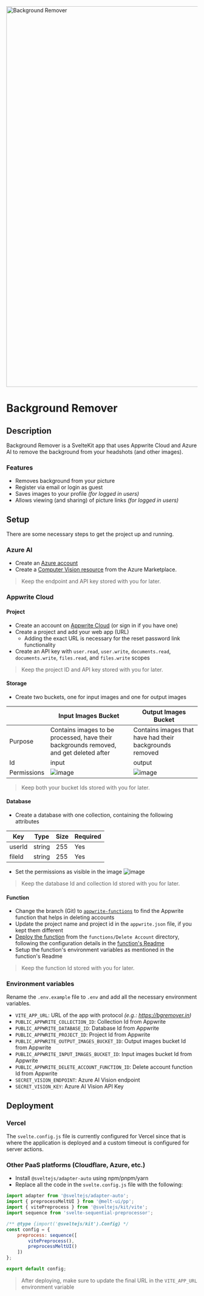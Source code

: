 <a href="https://bgremover.in" target="_blank">
    <img src="https://github.com/adityaoberai/BackgroundRemover/assets/31401437/d54502e9-0fe4-441e-99d0-9e117ab0e464" alt="Background Remover" width="1000">
</a>

# Background Remover

## Description

Background Remover is a SvelteKit app that uses Appwrite Cloud and Azure AI to remove the background from your headshots (and other images).

### Features

- Removes background from your picture
- Register via email or login as guest
- Saves images to your profile _(for logged in users)_
- Allows viewing (and sharing) of picture links _(for logged in users)_

## Setup

There are some necessary steps to get the project up and running.

### Azure AI

- Create an [Azure account](https://azure.com)
- Create a [Computer Vision resource](https://azuremarketplace.microsoft.com/en-us/marketplace/apps/microsoft.cognitiveservicescomputervision?tab=overview) from the Azure Marketplace.

> Keep the endpoint and API key stored with you for later.

### Appwrite Cloud 

#### Project

- Create an account on [Appwrite Cloud](https://cloud.appwrite.io/register) (or sign in if you have one)
- Create a project and add your web app (URL)
    - Adding the exact URL is necessary for the reset password link functionality
- Create an API key with `user.read`, `user.write`, `documents.read`, `documents.write`, `files.read`, and `files.write` scopes

> Keep the project ID and API key stored with you for later.

#### Storage

- Create two buckets, one for input images and one for output images

| | Input Images Bucket | Output Images Bucket |
| - | - | - |
| Purpose | Contains images to be processed, have their backgrounds removed, and get deleted after | Contains images that have had their backgrounds removed |
| Id | input | output |
| Permissions | ![image](https://github.com/adityaoberai/BackgroundRemover/assets/31401437/c74a7f7a-df1b-4b5a-8419-22c171460fda) | ![image](https://github.com/adityaoberai/BackgroundRemover/assets/31401437/677d0df5-628c-4a27-b8b3-8c456ac6a73e) |

> Keep both your bucket Ids stored with you for later.

#### Database

- Create a database with one collection, containing the following attributes

| Key | Type | Size | Required |
| - | - | - | - |
| userId | string | 255 | Yes |
| fileId | string | 255 | Yes |

- Set the permissions as visible in the image
![image](https://github.com/adityaoberai/BackgroundRemover/assets/31401437/c48e9994-9add-4cb8-952c-bb2cc626dac0)


> Keep the database Id and collection Id stored with you for later.

#### Function

- Change the branch (Git) to [`appwrite-functions`](https://github.com/adityaoberai/BackgroundRemover/tree/appwrite-functions) to find the Appwrite function that helps in deleting accounts
- Update the project name and project id in the `appwrite.json` file, if you kept them different
- [Deploy the function](https://appwrite.io/docs/products/functions/deployment) from the `functions/Delete Account` directory, following the configuration details in the [function's Readme](https://github.com/adityaoberai/BackgroundRemover/tree/appwrite-functions?tab=readme-ov-file#delete-account)
- Setup the function's environment variables as mentioned in the function's Readme

> Keep the function Id stored with you for later.

### Environment variables

Rename the `.env.example` file to `.env` and add all the necessary environment variables.

- `VITE_APP_URL`: URL of the app with protocol _(e.g.: https://bgremover.in)_
- `PUBLIC_APPWRITE_COLLECTION_ID`: Collection Id from Appwrite
- `PUBLIC_APPWRITE_DATABASE_ID`: Database Id from Appwrite
- `PUBLIC_APPWRITE_PROJECT_ID`: Project Id from Appwrite
- `PUBLIC_APPWRITE_OUTPUT_IMAGES_BUCKET_ID`: Output images bucket Id from Appwrite
- `PUBLIC_APPWRITE_INPUT_IMAGES_BUCKET_ID`: Input images bucket Id from Appwrite
- `PUBLIC_APPWRITE_DELETE_ACCOUNT_FUNCTION_ID`: Delete account function Id from Appwrite
- `SECRET_VISION_ENDPOINT`: Azure AI Vision endpoint
- `SECRET_VISION_KEY`: Azure AI Vision API Key

## Deployment

### Vercel

The `svelte.config.js` file is currently configured for Vercel since that is where the application is deployed and a custom timeout is configured for server actions.

### Other PaaS platforms (Cloudflare, Azure, etc.)

- Install `@sveltejs/adapter-auto` using npm/pnpm/yarn
- Replace all the code in the `svelte.config.js` file with the following:

```js
import adapter from '@sveltejs/adapter-auto';
import { preprocessMeltUI } from '@melt-ui/pp';
import { vitePreprocess } from '@sveltejs/kit/vite';
import sequence from 'svelte-sequential-preprocessor';

/** @type {import('@sveltejs/kit').Config} */
const config = {
	preprocess: sequence([
		vitePreprocess(),
		preprocessMeltUI()
	])
};

export default config;
```

> After deploying, make sure to update the final URL in the `VITE_APP_URL` environment variable
